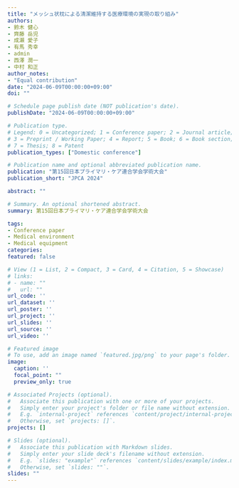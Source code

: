 ```yaml
---
title: "メッシュ状枕による清潔維持する医療環境の実現の取り組み"
authors:
- 鈴木 健心
- 齊藤 岳児
- 成瀨 愛子
- 有馬 秀幸
- admin
- 西澤 潤一
- 中村 和正
author_notes:
- "Equal contribution"
date: "2024-06-09T00:00:00+09:00"
doi: ""

# Schedule page publish date (NOT publication's date).
publishDate: "2024-06-09T00:00:00+09:00"

# Publication type.
# Legend: 0 = Uncategorized; 1 = Conference paper; 2 = Journal article;
# 3 = Preprint / Working Paper; 4 = Report; 5 = Book; 6 = Book section;
# 7 = Thesis; 8 = Patent
publication_types: ["Domestic conference"]

# Publication name and optional abbreviated publication name.
publication: "第15回日本プライマリ・ケア連合学会学術大会"
publication_short: "JPCA 2024"

abstract: ""

# Summary. An optional shortened abstract.
summary: 第15回日本プライマリ・ケア連合学会学術大会

tags:
- Conference paper
- Medical environment
- Medical equipment
categories: 
featured: false

# View (1 = List, 2 = Compact, 3 = Card, 4 = Citation, 5 = Showcase)
# links:
# - name: ""
#   url: ""
url_code: ''
url_dataset: ''
url_poster: ''
url_project: ''
url_slides: ''
url_source: ''
url_video: ''

# Featured image
# To use, add an image named `featured.jpg/png` to your page's folder. 
image:
  caption: ''
  focal_point: ""
  preview_only: true

# Associated Projects (optional).
#   Associate this publication with one or more of your projects.
#   Simply enter your project's folder or file name without extension.
#   E.g. `internal-project` references `content/project/internal-project/index.md`.
#   Otherwise, set `projects: []`.
projects: []

# Slides (optional).
#   Associate this publication with Markdown slides.
#   Simply enter your slide deck's filename without extension.
#   E.g. `slides: "example"` references `content/slides/example/index.md`.
#   Otherwise, set `slides: ""`.
slides: ""
---
```

